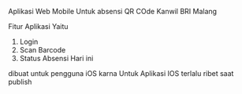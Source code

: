 Aplikasi Web Mobile Untuk absensi QR COde Kanwil BRI Malang

Fitur Aplikasi Yaitu
1. Login
2. Scan Barcode
3. Status Absensi Hari ini

dibuat untuk pengguna iOS karna Untuk Aplikasi IOS terlalu ribet saat publish
